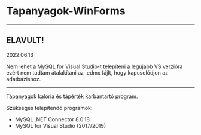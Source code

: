 # Tapanyagok-WinForms

---
## ELAVULT!
2022.06.13

Nem lehet a MySQL for Visual Studio-t telepíteni a legújabb VS verzióra ezért nem tudtam átalakítani az .edmx fájlt, hogy kapcsolódjon az adatbázishoz.

---

Tápanyagok kalória és tápérték karbantartó program.

Szükséges telepítendő programok:

- MySQL .NET Connector 8.0.18
- MySQL for Visual Studio (2017/2019)
